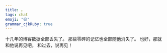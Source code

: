 ```yaml
---
title: 。
tags: chat
emoji: "😄"
grammar_cjkRuby: true
---
```



十几年的博客数据全部丢失了。
那些零碎的记忆也全部随他消失了。
也好，那就和他说再见吧。
和过去，说再见！